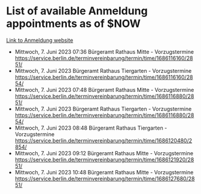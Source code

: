 # List of available Anmeldung appointments as of $NOW
[Link to Anmeldung website](https://service.berlin.de/terminvereinbarung/termin/tag.php?termin=1&anliegen[]=120686&dienstleisterlist=122210,122217,327316,122219,327312,122227,327314,122231,327346,122243,327348,122254,122252,329742,122260,329745,122262,329748,122271,327278,122273,327274,122277,327276,330436,122280,327294,122282,327290,122284,327292,122291,327270,122285,327266,122286,327264,122296,327268,150230,329760,122297,327286,122294,327284,122312,329763,122314,329775,122304,327330,122311,327334,122309,327332,317869,122281,327352,122279,329772,122283,122276,327324,122274,327326,122267,329766,122246,327318,122251,327320,122257,327322,122208,327298,122226,327300&herkunft=http%3A%2F%2Fservice.berlin.de%2Fdienstleistung%2F120686%2F)
- Mittwoch, 7. Juni 2023 07:36 Bürgeramt Rathaus Mitte - Vorzugstermine https://service.berlin.de/terminvereinbarung/termin/time/1686116160/2851/
- Mittwoch, 7. Juni 2023  Bürgeramt Rathaus Tiergarten - Vorzugstermine https://service.berlin.de/terminvereinbarung/termin/time/1686116160/2854/
- Mittwoch, 7. Juni 2023 07:48 Bürgeramt Rathaus Mitte - Vorzugstermine https://service.berlin.de/terminvereinbarung/termin/time/1686116880/2851/
- Mittwoch, 7. Juni 2023  Bürgeramt Rathaus Tiergarten - Vorzugstermine https://service.berlin.de/terminvereinbarung/termin/time/1686116880/2854/
- Mittwoch, 7. Juni 2023 08:48 Bürgeramt Rathaus Tiergarten - Vorzugstermine https://service.berlin.de/terminvereinbarung/termin/time/1686120480/2854/
- Mittwoch, 7. Juni 2023 09:12 Bürgeramt Rathaus Mitte - Vorzugstermine https://service.berlin.de/terminvereinbarung/termin/time/1686121920/2851/
- Mittwoch, 7. Juni 2023 10:48 Bürgeramt Rathaus Mitte - Vorzugstermine https://service.berlin.de/terminvereinbarung/termin/time/1686127680/2851/
